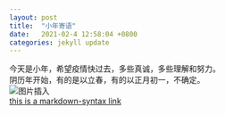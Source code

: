 ```yaml
---
layout: post
title:  "小年寄语"
date:   2021-02-4 12:58:04 +0800
categories: jekyll update
---
```

今天是小年，希望疫情快过去，多些真诚，多些理解和努力。  
阴历年开始，有的是以立春，有的以正月初一，不确定。  
![图片插入](http://img31.mtime.cn/mg/2016/02/05/145836.38850143_210X210X4.jpg)  
[this is a markdown-syntax link](http://daringfireball.net/projects/markdown/syntax)
